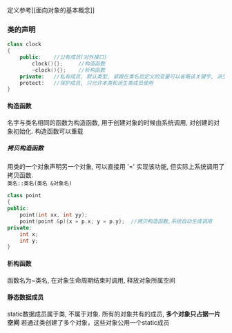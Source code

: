 定义参考[[面向对象的基本概念]]
### 类的声明
```c++
class clock
{
	public:    //公有成员(对外接口)
		clock(){};     //构造函数
		~clock(){};    //析构函数
	private:   //私有成员, 默认类型, 紧跟在类名后定义的变量可以省略该关键字, 派生类不可访问
	protect:   //保护成员, 只允许本类和派生类成员使用
}
```
#### 构造函数
名字与类名相同的函数为构造函数, 用于创建对象的时候由系统调用, 对创建的对象初始化.
构造函数可以重载
##### 拷贝构造函数
用类的一个对象声明另一个对象, 可以直接用 '=' 实现该功能, 但实际上系统调用了拷贝函数.  
`类名::类名(类名 &对象名)`
```c++
class point
{
public:
	point(int xx, int yy);
	point(point &p){x = p.x; y = p.y};  //拷贝构造函数,系统自动生成调用
private:
	int x;
	int y;
}
```
#### 析构函数
函数名为~类名, 在对象生命周期结束时调用, 释放对象所属空间
#### 静态数据成员
static数据成员属于类, 不属于对象. 所有的对象共有的成员, **多个对象只占据一片空间**
若通过类创建了多个对象，这些对象公用一个static成员
